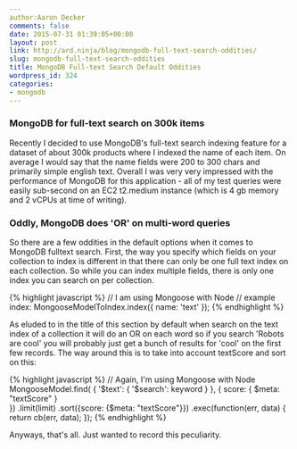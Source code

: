 ```yaml
---
author:Aaron Decker
comments: false
date: 2015-07-31 01:39:05+00:00
layout: post
link: http://ard.ninja/blog/mongodb-full-text-search-oddities/
slug: mongodb-full-text-search-oddities
title: MongoDB Full-text Search Default Oddities
wordpress_id: 324
categories:
- mongodb
---
```


### MongoDB for full-text search on 300k items


Recently I decided to use MongoDB's full-text search indexing feature for a dataset of about 300k products where I indexed the name of each item. On average I would say that the name fields were 200 to 300 chars and primarily simple english text. Overall I was very very impressed with the performance of MongoDB for this application - all of my test queries were easily sub-second on an EC2 t2.medium instance (which is 4 gb memory and 2 vCPUs at time of writing).



### Oddly, MongoDB does 'OR' on multi-word queries



So there are a few oddities in the default options when it comes to MongoDB fulltext search. First, the way you specify which fields on your collection to index is different in that there can only be one full text index on each collection. So while you can index multiple fields, there is only one index you can search on per collection.

{% highlight javascript %}
// I am using Mongoose with Node
// example index:
MongooseModelToIndex.index({ name: 'text' });
{% endhighlight %}

As eluded to in the title of this section by default when search on the text index of a collection it will do an OR on each word so if you search 'Robots are cool' you will probably just get a bunch of results for 'cool' on the first few records. The way around this is to take into account textScore and sort on this:

{% highlight javascript %}
// Again, I'm using Mongoose with Node
MongooseModel.find(
  {
    '$text': {
      '$search': keyword
    }
  }, {
    score: {
      $meta: "textScore"
    }  
  })
  .limit(limit)
  .sort({score: {$meta: "textScore"}})
  .exec(function(err, data) {
    return cb(err, data);
});
{% endhighlight %}

Anyways, that's all. Just wanted to record this peculiarity.
